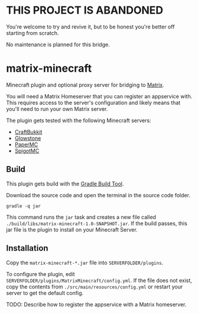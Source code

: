 # THIS PROJECT IS ABANDONED

You're welcome to try and revive it, but to be honest you're better off starting from scratch.

No maintenance is planned for this bridge.


# matrix-minecraft
Minecraft plugin and optional proxy server for bridging to [Matrix](https://matrix.org/).

You will need a Matrix Homeserver that you can register an appservice with. This requires access to the server's configuration and likely means that you'll need to run your own Matrix server.

The plugin gets tested with the following Minecraft servers:
* [CraftBukkit](https://getbukkit.org/)
* [Glowstone](https://glowstone.net/)
* [PaperMC](https://papermc.io/)
* [SpigotMC](https://www.spigotmc.org/)

## Build
This plugin gets build with the [Gradle Build Tool](https://gradle.org/).

Download the source code and open the terminal in the source code folder.

```
gradle -q jar
```
This command runs the `jar` task and creates a new file called `./build/libs/matrix-minecraft-1.0-SNAPSHOT.jar`. If the build passes, this jar file is the plugin to install on your Minecraft Server.

## Installation
Copy the `matrix-minecraft-*.jar` file into `SERVERFOLDER/plugins`.

To configure the plugin, edit `SERVERFOLDER/plugins/MatrixMinecraft/config.yml`.
If the file does not exist, copy the contents from `./src/main/resources/config.yml` or restart your server to get the default config.

TODO: Describe how to register the appservice with a Matrix homeserver.
